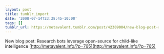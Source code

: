 ```yaml
---
layout: post
title: tumblr_import
date: '2008-07-14T23:38:45-10:00'
tags: []
tumblr_url: https://metavalent.tumblr.com/post/42309004/new-blog-post-research-bots-leverage-open-source
---
```

New blog post: Research bots leverage open-source for child-like intelligence [http://metavalent.info/?p=765](http://metavalent.info/?p=765)

